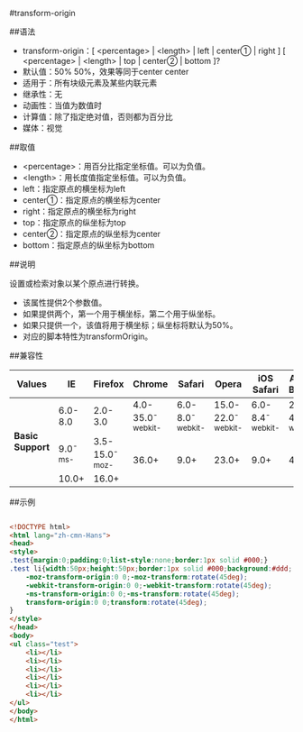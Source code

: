 #transform-origin

##语法

- transform-origin：[ &lt;percentage&gt; | &lt;length&gt; | left | center① | right ] [ &lt;percentage&gt; | &lt;length&gt; | top | center② | bottom ]?
- 默认值：50% 50%，效果等同于center center
- 适用于：所有块级元素及某些内联元素
- 继承性：无
- 动画性：当值为数值时
- 计算值：除了指定绝对值，否则都为百分比
- 媒体：视觉


##取值

- &lt;percentage&gt;：用百分比指定坐标值。可以为负值。
- &lt;length&gt;：用长度值指定坐标值。可以为负值。
- left：指定原点的横坐标为left
- center①：指定原点的横坐标为center
- right：指定原点的横坐标为right
- top：指定原点的纵坐标为top
- center②：指定原点的纵坐标为center
- bottom：指定原点的纵坐标为bottom


##说明

设置或检索对象以某个原点进行转换。

- 该属性提供2个参数值。
- 如果提供两个，第一个用于横坐标，第二个用于纵坐标。
- 如果只提供一个，该值将用于横坐标；纵坐标将默认为50%。
- 对应的脚本特性为transformOrigin。


##兼容性


<table class="compatible">
<thead>
	<tr>
		<th>Values</th>
		<th>IE</th>
		<th>Firefox</th>
		<th>Chrome</th>
		<th>Safari</th>
		<th>Opera</th>
		<th>iOS Safari</th>
		<th>Android Browser</th>
		<th>Android Chrome</th>
	</tr>
</thead>
<tbody>
	<tr>
		<td rowspan="3"><strong>Basic Support</strong></td>
		<td class="unsupport">6.0-8.0</td>
		<td class="unsupport">2.0-3.0</td>
		<td class="support">4.0-35.0<sup class="fix">-webkit-</sup></td>
		<td class="support">6.0-8.0<sup class="fix">-webkit-</sup></td>
		<td class="support">15.0-22.0<sup class="fix">-webkit-</sup></td>
		<td class="support">6.0-8.4<sup class="fix">-webkit-</sup></td>
		<td class="support">2.1-4.4.4<sup class="fix">-webkit-</sup></td>
		<td class="support">18.0-34.0<sup class="fix">-webkit-</sup></td>
	</tr>
	<tr>
		<td class="support">9.0<sup class="fix">-ms-</sup></td>
		<td class="support">3.5-15.0<sup class="fix">-moz-</sup></td>
		<td class="support" rowspan="2">36.0+</td>
		<td class="support" rowspan="2">9.0+</td>
		<td class="support" rowspan="2">23.0+</td>
		<td class="support" rowspan="2">9.0+</td>
		<td class="support" rowspan="2">40.0+</td>
		<td class="support" rowspan="2">35.0+</td>
	</tr>
	<tr>
		<td class="support">10.0+</td>
		<td class="support">16.0+</td>
	</tr>
</tbody>
</table>




##示例

```html

<!DOCTYPE html>
<html lang="zh-cmn-Hans">
<head>
<style>
.test{margin:0;padding:0;list-style:none;border:1px solid #000;}
.test li{width:50px;height:50px;border:1px solid #000;background:#ddd;
	-moz-transform-origin:0 0;-moz-transform:rotate(45deg);
	-webkit-transform-origin:0 0;-webkit-transform:rotate(45deg);
	-ms-transform-origin:0 0;-ms-transform:rotate(45deg);
	transform-origin:0 0;transform:rotate(45deg);
}
</style>
</head>
<body>
<ul class="test">
	<li></li>
	<li></li>
	<li></li>
	<li></li>
	<li></li>
	<li></li>
</ul>
</body>
</html>

```
